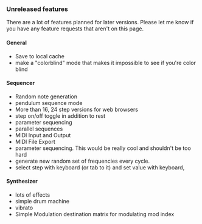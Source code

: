 ### Unreleased features

There are a lot of features planned for later versions. Please let me know if you have any feature requests that aren't on this page.

#### General

-   Save to local cache
-   make a "colorblind" mode that makes it impossible to see if you're color blind

#### Sequencer

-   Random note generation
-   pendulum sequence mode
-   More than 16, 24 step versions for web browsers
-   step on/off toggle in addition to rest
-   parameter sequencing
-   parallel sequences
-   MIDI Input and Output
-   MIDI File Export
-   parameter sequencing. This would be really cool and shouldn't be too hard
-   generate new random set of frequencies every cycle.
-   select step with keyboard (or tab to it) and set value with keyboard,

#### Synthesizer

-   lots of effects
-   simple drum machine
-   vibrato
-   Simple Modulation destination matrix for modulating mod index
